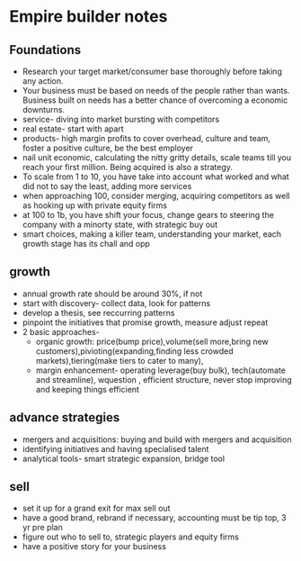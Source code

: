 # Empire builder notes

## Foundations
* Research your target market/consumer base thoroughly before taking any action.
* Your business must be based on needs of the people rather than wants. Business built on needs has a better chance of overcoming a economic downturns.
* service- diving into market bursting with competitors
* real estate- start with apart
* products- high margin profits to cover overhead, culture and team, foster a positive culture, be the best employer
* nail unit economic, calculating the nitty gritty details, scale teams till you reach your first million. Being acquired is also a strategy.
* To scale from 1 to 10, you have take into account what worked and what did not to say the least, adding more services
* when approaching 100, consider merging, acquiring competitors as well as hooking up with private equity firms
* at 100 to 1b, you have shift your focus, change gears to steering the company with a minorty state, with strategic buy out
* smart choices, making a killer team, understanding your market, each growth stage has its chall and opp

## growth
* annual growth rate should be around 30%, if not
* start with discovery- collect data, look for patterns
* develop a thesis, see reccurring patterns
* pinpoint the initiatives that promise growth, measure adjust repeat
* 2 basic approaches-
  * organic growth: price(bump price),volume(sell more,bring new customers),pivioting(expanding,finding less crowded markets),tiering(make tiers to cater to many),
  * margin enhancement- operating leverage(buy bulk), tech(automate and streamline), wquestion , efficient structure, never stop improving and keeping things efficient

## advance strategies
* mergers and acquisitions: buying and build with mergers and acquisition
* identifying initiatives and having specialised talent
* analytical tools- smart strategic expansion, bridge tool

## sell
* set it up for a grand exit for max sell out
* have a good brand, rebrand if necessary, accounting must be tip top, 3 yr pre plan
* figure out who to sell to, strategic players and equity firms
* have a positive story for your business 


